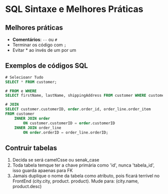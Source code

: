 # SQL Sintaxe e Melhores Práticas

## Melhores práticas

+ **Comentários**: `--` ou `#`
+ Terminar os código com `;`
+ Evitar * ao invés de um por um

## Exemplos de códigos SQL

```sql
# Selecioanr Tudo
SELECT * FROM customer;

# FROM e WHERE
SELECT firstName, lastName, shippingAddress FROM customer WHERE customerID = 1001;

# JOIN
SELECT customer.customerID, order.order_id, order_line.order_item
FROM customer
    INNER JOIN order
        ON customer.customerID = order.customerID
    INNER JOIN order_line
        ON order.orderID = order_line.orderID;
```

## Contruir tabelas

1. Decida se será camelCsse ou senak_case
2. Toda tabela temque ter a chave primária como 'id', nunca 'tabela_id', isso guarda apaenas para FK
3. Jamais duplique o nome da tabela como atributo, pois ficará terrível no FrontEnd (city.city, product. product). Mude para: (city.name, product.desc)